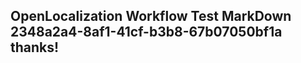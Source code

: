 <properties
ms.topic="hero-topic1"
ms.test1="hero-topic"
ms.test2="test"/>

## OpenLocalization Workflow Test MarkDown 2348a2a4-8af1-41cf-b3b8-67b07050bf1a thanks!
